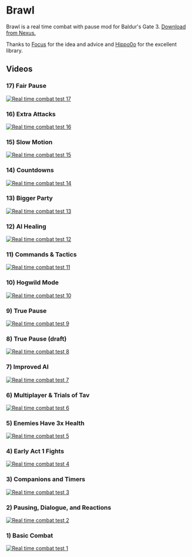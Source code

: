 # Brawl

Brawl is a real time combat with pause mod for Baldur's Gate 3.  [Download from Nexus.](https://www.nexusmods.com/baldursgate3/mods/12614/)

Thanks to [Focus](https://next.nexusmods.com/profile/FocusBG3) for the idea and advice and [Hippo0o](https://github.com/Hippo0o) for the excellent library.

## Videos

### 17) Fair Pause

[![Real time combat test 17](https://img.youtube.com/vi/YO_bgRg3P2E/0.jpg)](https://www.youtube.com/watch?v=YO_bgRg3P2E)

### 16) Extra Attacks

[![Real time combat test 16](https://img.youtube.com/vi/jjiP6YzO6r0/0.jpg)](https://www.youtube.com/watch?v=jjiP6YzO6r0)

### 15) Slow Motion

[![Real time combat test 15](https://img.youtube.com/vi/al1sRLiZ9_k/0.jpg)](https://www.youtube.com/watch?v=al1sRLiZ9_k)

### 14) Countdowns

[![Real time combat test 14](https://img.youtube.com/vi/rAzZcUtd0YQ/0.jpg)](https://www.youtube.com/watch?v=rAzZcUtd0YQ)

### 13) Bigger Party

[![Real time combat test 13](https://img.youtube.com/vi/Nu51F3QY6CY/0.jpg)](https://www.youtube.com/watch?v=Nu51F3QY6CY)

### 12) AI Healing

[![Real time combat test 12](https://img.youtube.com/vi/H_-c0xqzCxg/0.jpg)](https://www.youtube.com/watch?v=H_-c0xqzCxg)

### 11) Commands & Tactics

[![Real time combat test 11](https://img.youtube.com/vi/3CjowJxfX7E/0.jpg)](https://www.youtube.com/watch?v=3CjowJxfX7E)

### 10) Hogwild Mode

[![Real time combat test 10](https://img.youtube.com/vi/ceyBFM_o2Bo/0.jpg)](https://www.youtube.com/watch?v=ceyBFM_o2Bo)

### 9) True Pause

[![Real time combat test 9](https://img.youtube.com/vi/0nTcq8mUPYY/0.jpg)](https://www.youtube.com/watch?v=0nTcq8mUPYY)

### 8) True Pause (draft)

[![Real time combat test 8](https://img.youtube.com/vi/eExf2d7W4o4/0.jpg)](https://www.youtube.com/watch?v=eExf2d7W4o4)

### 7) Improved AI

[![Real time combat test 7](https://img.youtube.com/vi/zehZKax_CTE/0.jpg)](https://www.youtube.com/watch?v=zehZKax_CTE)

### 6) Multiplayer & Trials of Tav

[![Real time combat test 6](https://img.youtube.com/vi/rAbMkWfui-I/0.jpg)](https://www.youtube.com/watch?v=rAbMkWfui-I)

### 5) Enemies Have 3x Health

[![Real time combat test 5](https://img.youtube.com/vi/F76YCIRVWUg/0.jpg)](https://www.youtube.com/watch?v=F76YCIRVWUg)

### 4) Early Act 1 Fights

[![Real time combat test 4](https://img.youtube.com/vi/q3lnl3lcDXg/0.jpg)](https://www.youtube.com/watch?v=q3lnl3lcDXg)

### 3) Companions and Timers

[![Real time combat test 3](https://img.youtube.com/vi/C0FBQknd0mU/0.jpg)](https://www.youtube.com/watch?v=C0FBQknd0mU)

### 2) Pausing, Dialogue, and Reactions

[![Real time combat test 2](https://img.youtube.com/vi/ikxgAcxSv50/0.jpg)](https://www.youtube.com/watch?v=ikxgAcxSv50)

### 1) Basic Combat

[![Real time combat test 1](https://img.youtube.com/vi/nEBW4qIW28c/0.jpg)](https://www.youtube.com/watch?v=nEBW4qIW28c)
